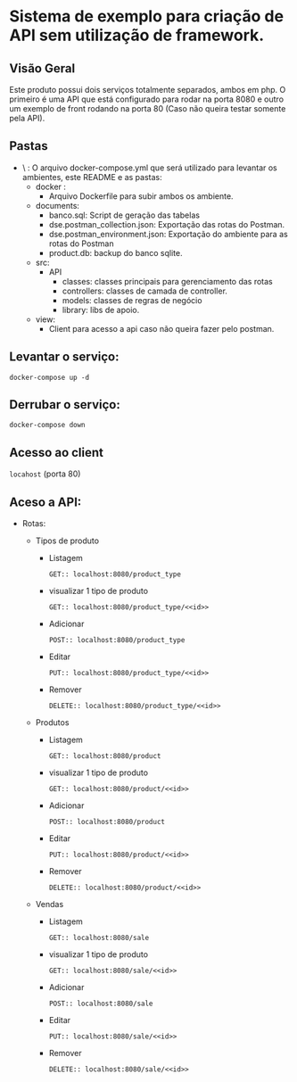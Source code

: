 # Sistema de exemplo para criação de API sem utilização de framework.
## Visão Geral
Este produto possui dois serviços totalmente separados, ambos em php.  O primeiro é uma API que está configurado para rodar na porta 8080 e outro um exemplo de front rodando na porta 80 (Caso não queira testar somente pela API).

## Pastas 

- \ : O arquivo docker-compose.yml que será utilizado para levantar os ambientes, este README e as pastas:
    - docker : 
        - Arquivo Dockerfile para subir ambos os ambiente.
    - documents:   
        - banco.sql: Script de geração das tabelas
        - dse.postman_collection.json: Exportação das rotas do Postman.
        - dse.postman_environment.json:  Exportação do ambiente para as rotas do Postman
        - product.db: backup do banco sqlite.
    - src:
        - API
            - classes: classes principais para gerenciamento das rotas
            - controllers: classes de camada de controller.
            - models: classes de regras de negócio
            - library: libs de apoio.
    - view:
        - Client para acesso a api caso não queira fazer pelo postman.
        
## Levantar o serviço:
``` docker-compose up -d ```

## Derrubar o serviço:
``` docker-compose down ```

## Acesso ao client
``` locahost ``` (porta 80)

## Aceso a API:
- Rotas:

    - Tipos de produto
        - Listagem 

            ```GET:: localhost:8080/product_type```
        - visualizar 1 tipo de produto 

            ```GET:: localhost:8080/product_type/<<id>>```
        - Adicionar

            ```POST:: localhost:8080/product_type```
        - Editar 

            ```PUT:: localhost:8080/product_type/<<id>>```
        - Remover 

            ```DELETE:: localhost:8080/product_type/<<id>>```
    
    - Produtos
        - Listagem 

            ```GET:: localhost:8080/product```
        - visualizar 1 tipo de produto 

            ```GET:: localhost:8080/product/<<id>>```
        - Adicionar

            ```POST:: localhost:8080/product```
        - Editar 

            ```PUT:: localhost:8080/product/<<id>>```
        - Remover 

            ```DELETE:: localhost:8080/product/<<id>>```
    - Vendas
        - Listagem 

            ```GET:: localhost:8080/sale```
        - visualizar 1 tipo de produto 

            ```GET:: localhost:8080/sale/<<id>>```
        - Adicionar

            ```POST:: localhost:8080/sale```
        - Editar 

            ```PUT:: localhost:8080/sale/<<id>>```
        - Remover 

            ```DELETE:: localhost:8080/sale/<<id>>```

